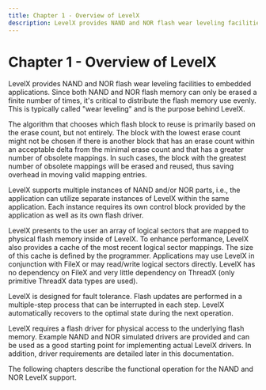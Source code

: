 ```yaml
---
title: Chapter 1 - Overview of LevelX
description: LevelX provides NAND and NOR flash wear leveling facilities to embedded applications.
---
```


# Chapter 1 - Overview of LevelX

LevelX provides NAND and NOR flash wear leveling facilities to embedded applications. Since both NAND and NOR flash memory can only be erased a finite number of times, it's critical to distribute the flash memory use evenly. This is typically called "wear leveling" and is the purpose behind LevelX.

The algorithm that chooses which flash block to reuse is primarily based on the erase count, but not entirely. The block with the lowest erase count might not be chosen if there is another block that has an erase count within an acceptable delta from the minimal erase count and that has a greater number of obsolete mappings. In such cases, the block with the greatest number of obsolete mappings will be erased and reused, thus saving overhead in moving valid mapping entries.

LevelX supports multiple instances of NAND and/or NOR parts, i.e., the application can utilize separate instances of LevelX within the same application. Each instance requires its own control block provided by the application as well as its own flash driver.

LevelX presents to the user an array of logical sectors that are mapped to physical flash memory inside of LevelX. To enhance performance, LevelX also provides a cache of the most recent logical sector mappings. The size of this cache is defined by the programmer. Applications may use LevelX in conjunction with FileX or may read/write logical sectors directly. LevelX has no dependency on FileX and very little dependency on ThreadX (only primitive ThreadX data types are used).

LevelX is designed for fault tolerance. Flash updates are performed in a multiple-step process that can be interrupted in each step. LevelX automatically recovers to the optimal state during the next operation.

LevelX requires a flash driver for physical access to the underlying flash memory. Example NAND and NOR simulated drivers are provided and can be used as a good starting point for implementing actual LevelX drivers. In addition, driver requirements are detailed later in this documentation.

The following chapters describe the functional operation for the NAND and NOR LevelX support.
